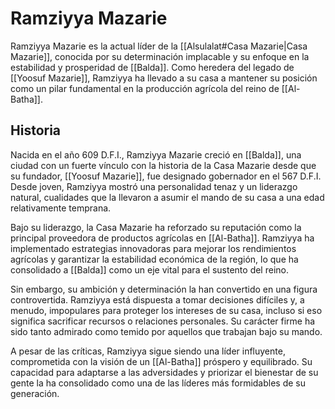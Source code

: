 # Ramziyya Mazarie

Ramziyya Mazarie es la actual líder de la [[Alsulalat#Casa Mazarie|Casa Mazarie]], conocida por su determinación implacable y su enfoque en la estabilidad y prosperidad de [[Balda]]. Como heredera del legado de [[Yoosuf Mazarie]], Ramziyya ha llevado a su casa a mantener su posición como un pilar fundamental en la producción agrícola del reino de [[Al-Batha]].

## Historia

Nacida en el año 609 D.F.I., Ramziyya Mazarie creció en [[Balda]], una ciudad con un fuerte vínculo con la historia de la Casa Mazarie desde que su fundador, [[Yoosuf Mazarie]], fue designado gobernador en el 567 D.F.I. Desde joven, Ramziyya mostró una personalidad tenaz y un liderazgo natural, cualidades que la llevaron a asumir el mando de su casa a una edad relativamente temprana.

Bajo su liderazgo, la Casa Mazarie ha reforzado su reputación como la principal proveedora de productos agrícolas en [[Al-Batha]]. Ramziyya ha implementado estrategias innovadoras para mejorar los rendimientos agrícolas y garantizar la estabilidad económica de la región, lo que ha consolidado a [[Balda]] como un eje vital para el sustento del reino.

Sin embargo, su ambición y determinación la han convertido en una figura controvertida. Ramziyya está dispuesta a tomar decisiones difíciles y, a menudo, impopulares para proteger los intereses de su casa, incluso si eso significa sacrificar recursos o relaciones personales. Su carácter firme ha sido tanto admirado como temido por aquellos que trabajan bajo su mando.

A pesar de las críticas, Ramziyya sigue siendo una líder influyente, comprometida con la visión de un [[Al-Batha]] próspero y equilibrado. Su capacidad para adaptarse a las adversidades y priorizar el bienestar de su gente la ha consolidado como una de las líderes más formidables de su generación.